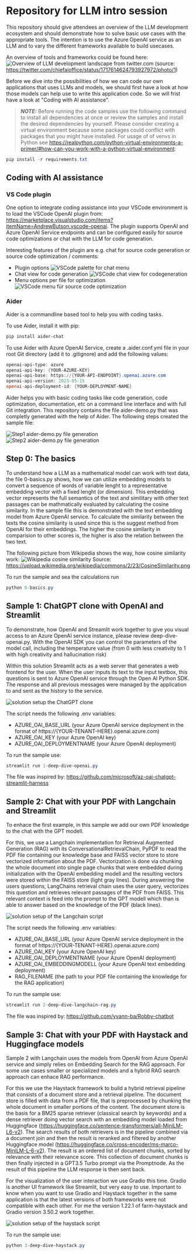 # Repository for LLM intro session

This repository should give attendees an overview of the LLM development ecosystem and should demonstrate how to solve basic use cases with the appropriate tools. The intention is to use the Azure OpenAI service as an LLM and to vary the different frameworks available to build usecases.

An overview of tools and frameworks could be found here:
![Overview of LLM development landscape from twitter.com](https://pbs.twimg.com/media/F9YsiGQboAISlLm?format=jpg&name=large)
(source: <https://twitter.com/chiefaioffice/status/1717614624793927972/photo/1>)

Before we dive into the possibilities of how we can code our own applications that uses LLMs and models, we should first have a look at how those models can help use to write this application code. So we will frist have a look at "Coding with AI assistance".

> **_NOTE:_**  Before running the code samples use the following command to install all dependencies at once or review the samples and install the desired dependencies by yourself. Please consider creating a virtual environment because some packages could conflict with packages that you might have installed. For usage of of venvs in Python see <https://realpython.com/python-virtual-environments-a-primer/#how-can-you-work-with-a-python-virtual-environment>:

```powershell
pip install -r requirements.txt
```

## Coding with AI assistance

### VS Code plugin

One option to integrate coding assistance into your VSCode environment is to load the VSCode OpenAI plugin from:
<https://marketplace.visualstudio.com/items?itemName=AndrewButson.vscode-openai>. The plugin supports OpenAI and Azure OpenAI Service endpoints and can be configured easily for source code optimizations or chat with the LLM for code generation.

Interesting features of the plugin are e.g. chat for source code generation or source code optimization / comments:

- Plugin options
![VSCode palette for chat menu](./pictures/vscode-openai-palette.png)
- Chat view for code generation
![VSCode chat view for codegeneration](./pictures/vscode-openai-chat.png)
- Menu options per file for optimization
![VSCode menu für source code optimization](./pictures/vscode-openai-menu.png)

### Aider

Aider is a commandline based tool to help you with coding tasks.

To use Aider, install it with pip:

```powershell
pip install aider-chat
```

To use Aider with Azure OpenAI Service, create a .aider.conf.yml file in your root Git directory (add it to .gitignore)  and add the following values:

```powershell
openai-api-type: azure
openai-api-key: {YOUR-AZURE-KEY}
openai-api-base: https://{YOUR-API-ENDPOINT}.openai.azure.com
openai-api-version: 2023-05-15
openai-api-deployment-id: {YOUR-DEPLOYMENT-NAME}
```

Aider helps you with basic coding tasks like code generation, code optimization, documentation, etc on a command line interface and with full Git integration. This repository contains the file aider-demo.py that was completly generated with the help of Aider. The following steps created the sample file:

![Step1 aider-demo.py file generation](./pictures/aider-demo-1.png)
![Step2 aider-demo.py file generation](./pictures/aider-demo-2.png)

## Step 0: The basics

To understand how a LLM as a mathematical model can work with text data, the file 0-basics.py shows, how we can utilize embedding models to convert a sequence of words of variable lenght to a representative embedding vector with a fixed lenght (or dimension). This embedding vector represents the full semantics of the text and similitary with other text passages can be mathmatically evaluated by calculating the cosine similarity. In the sample file this is demonstrated with the text embedding model from Azure OpenAI service. To calculate the similarity between the texts the cosine similarity is used since this is the suggest method from OpenAI for their embeddings. The higher the cosine similarity in comparision to other scores is, the higher is also the relation between the two text.

The following picture from Wikipedia shows the way, how cosine similarity work:
![Wikipedia cosine similarity](https://upload.wikimedia.org/wikipedia/commons/2/23/CosineSimilarity.png)
Source: <https://upload.wikimedia.org/wikipedia/commons/2/23/CosineSimilarity.png>

To run the sample and sea the calculations run

```powershell
python 0-basics.py
```

## Sample 1: ChatGPT clone with OpenAI and Streamlit

To demonstrate, how OpenAI and Streamlit work together to give you visual access to an Azure OpenAI service instance, please review deep-dive-openai.py. With the OpenAI SDK you can control the parameters of the model call, including the temperature value (from 0 with less creativity to 1 with high creativity and hallucination risk)

Within this solution Streamlit acts as a web server that generates a web frontend for the user. When the user inputs its text to the input textbox, this questions is sent to Azure OpenAI service through the Open AI Python SDK. The response and all previous messages were managed by the application to and sent as the history to the service.

![solution setup the ChatGPT clone](./pictures/1-openai.drawio.png)

The script needs the following .env variables:

- AZURE_OAI_BASE_URL (your Azure OpenAI service deployment in the format of https://{YOUR-TENANT-HERE}.openai.azure.com)
- AZURE_OAI_KEY (your Azure OpenAI key)
- AZURE_OAI_DEPLOYMENTNAME (your Azure OpenAI deployment)

To run the sample use:

```powershell
streamlit run 1-deep-dive-openai.py
```

The file was inspired by: <https://github.com/microsoft/az-oai-chatgpt-streamlit-harness>

## Sample 2: Chat with your PDF with Langchain and Streamlit

To enhace the first example, in this sample we add our own PDF knowledge to the chat with the GPT modell.

For this, we use a Langchain implementation for Retrieval Augmented Generation (RAG) with its ConversationalRetrievalChain, PyPDF to read the PDF file containing our knowledge base and FAISS vector store to store vectorized information about the PDF. Vectorization is done via chunking the whole document into single page chunks that were embedded during initialization with the OpenAI embedding modell and the resulting vectors were stored within the FAISS store (light gray lines). During answering the users questions, LangChains retrieval chain uses the user query, vectorizes this question and retrieves relevant passages of the PDF from FAISS. This relevant context is feed into the prompt to the GPT modell which than is able to answer based on the knowledge of the PDF (black lines).

![solution setup of the Langchain script](./pictures/2-langchain.drawio.png)

The script needs the following .env variables:

- AZURE_OAI_BASE_URL (your Azure OpenAI service deployment in the format of https://{YOUR-TENANT-HERE}.openai.azure.com)
- AZURE_OAI_KEY (your Azure OpenAI key)
- AZURE_OAI_DEPLOYMENTNAME (your Azure OpenAI deployment)
- AZURE_OAI_EMBEDDINGMODELL (your Azure OpenAI text embedding deployment)
- RAG_FILENAME (the path to your PDF file containing the knowledge for the RAG application)

To run the sample use:

```powershell
streamlit run 2-deep-dive-langchain-rag.py
```

The file was inspired by: <https://github.com/yvann-ba/Robby-chatbot>

## Sample 3: Chat with your PDF with Haystack and Huggingface models

Sample 2 with Langchain uses the models from OpenAI from Azure OpenAI service and simply relies on Embedding Search for the RAG approach. For some use cases smaller or specialized models and a hybrid RAG search approach can enhace RAG performance.

For this we use the Haystack framework to build a hybrid retrieval pipeline that consists of a document store and a retrieval pipeline. The document store is filled with data from a PDF file, that is preprocessed by chunking the whole document in smaller portions of the content. The document store is the basis for a BM25 sparse retriever (classical search by keywords) and a dense retriever doing vector search with an embedding model loaded from Huggingface (<https://huggingface.co/sentence-transformers/all-MiniLM-L6-v2>). The search results of both retrievers is in the pipeline combined via a document join and then the result is reranked and filtered by another Huggingface model (<https://huggingface.co/cross-encoder/ms-marco-MiniLM-L-6-v2>). The result is an ordered list of document chunks, sorted by relevance with their relevance score. This collection of document chunks is then finally injected in a GPT3.5 Turbo prompt via the Promptnode. As the result of this pipeline the LLM response is then sent back.

For the visualization of the user interaction we use Gradio this time. Gradio is another UI framework like Streamlit, but very easy to use. Important to know when you want to use Gradio and Haystack together in the same application is that the latest versions of both frameworks were not compatible with each other. For me the version 1.22.1 of farm-haystack and Gradio version 3.50.2 work together.

![solution setup of the haystack script](./pictures/3-haystack.drawio.png)

To run the sample use:

```powershell
python 3-deep-dive-haystack.py
```
